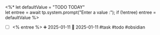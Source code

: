  <%*
let defaultValue = "TODO TODAY"  
let entree = await tp.system.prompt("Enter a value :");
if (!entree) entree = defaultValue
%>
- [ ] <% entree %>            ➕ 2025-01-11 🛫 2025-01-11  #task #todo #obsidian 
